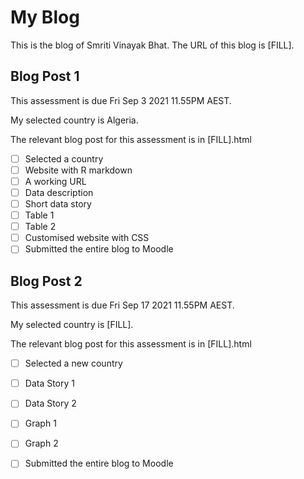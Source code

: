 # My Blog


This is the blog of Smriti Vinayak Bhat.
The URL of this blog is [FILL].

## Blog Post 1

This assessment is due Fri Sep 3 2021 11.55PM AEST.

My selected country is Algeria.

The relevant blog post for this assessment is in [FILL].html

- [ ] Selected a country
- [ ] Website with R markdown 
- [ ] A working URL
- [ ] Data description
- [ ] Short data story
- [ ] Table 1
- [ ] Table 2
- [ ] Customised website with CSS
- [ ] Submitted the entire blog to Moodle

## Blog Post 2

This assessment is due Fri Sep 17 2021 11.55PM AEST.

My selected country is [FILL].

The relevant blog post for this assessment is in [FILL].html

- [ ] Selected a new country
- [ ] Data Story 1
- [ ] Data Story 2
- [ ] Graph 1
- [ ] Graph 2
- [ ] Submitted the entire blog to Moodle

